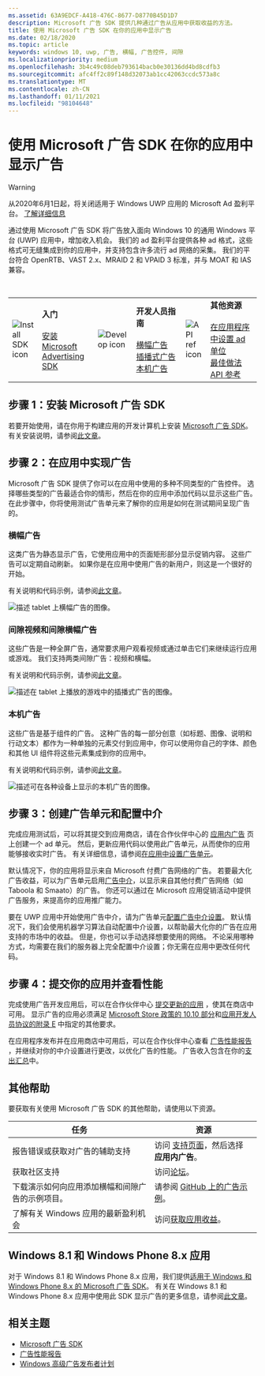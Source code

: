 ```yaml
---
ms.assetid: 63A9EDCF-A418-476C-8677-D8770B45D1D7
description: Microsoft 广告 SDK 提供几种通过广告从应用中获取收益的方法。
title: 使用 Microsoft 广告 SDK 在你的应用中显示广告
ms.date: 02/18/2020
ms.topic: article
keywords: windows 10, uwp, 广告, 横幅, 广告控件, 间隙
ms.localizationpriority: medium
ms.openlocfilehash: 3b4c49c08deb793614bacb0e30136dd4bd8cdfb3
ms.sourcegitcommit: afc4ff2c89f148d32073ab1cc42063ccdc573a8c
ms.translationtype: MT
ms.contentlocale: zh-CN
ms.lasthandoff: 01/11/2021
ms.locfileid: "98104648"
---
```

# <a name="display-ads-in-your-app-with-the-microsoft-advertising-sdk"></a>使用 Microsoft 广告 SDK 在你的应用中显示广告

>[!WARNING]
> 从2020年6月1日起，将关闭适用于 Windows UWP 应用的 Microsoft Ad 盈利平台。 [了解详细信息](https://social.msdn.microsoft.com/Forums/windowsapps/en-US/db8d44cb-1381-47f7-94d3-c6ded3fea36f/microsoft-ad-monetization-platform-shutting-down-june-1st?forum=aiamgr)

通过使用 Microsoft 广告 SDK 将广告放入面向 Windows 10 的通用 Windows 平台 (UWP) 应用中，增加收入机会。 我们的 ad 盈利平台提供各种 ad 格式，这些格式可无缝集成到你的应用中，并支持包含许多流行 ad 网络的采集。 我们的平台符合 OpenRTB、VAST 2.x、MRAID 2 和 VPAID 3 标准，并与 MOAT 和 IAS 兼容。 

<br/>

<table style="border: none !important;">
<colgroup>
<col width="10%" />
<col width="23%" />
<col width="10%" />
<col width="23%" />
<col width="10%" />
<col width="23%" />
</colgroup>
<tbody>
<tr>
<td align="left"><img src="images/install-sdk.png" alt="Install SDK icon" /></td>
<td align="left"><b>入门</b><br/><br/>
    <a href="https://marketplace.visualstudio.com/items?itemName=AdMediator.MicrosoftAdvertisingSDK">安装 Microsoft Advertising SDK</a>
</td>
<td align="left"><img src="images/write-code.png" alt="Develop icon" /></td>
<td align="left"><b>开发人员指南</b><br/><br/>
    <a href="banner-ads.md">横幅广告</a>
    <br/>
    <a href="interstitial-ads.md">插播式广告</a>
    <br/>
    <a href="native-ads.md">本机广告</a>
    </td>
<td align="left"><img src="images/api-reference.png" alt="API ref icon" /></td>
<td align="left"><b>其他资源</b><br/><br/>
    <a href="set-up-ad-units-in-your-app.md">在应用程序中设置 ad 单位</a>
    <br/>
    <a href="best-practices-for-ads-in-apps.md">最佳做法</a>
    <br/>
    <a href="/uwp/api/overview/advertising">API 参考</a>
    </td>
</tr>
</tbody>
</table>

## <a name="step-1-install-the-microsoft-advertising-sdk"></a>步骤 1：安装 Microsoft 广告 SDK

若要开始使用，请在你用于构建应用的开发计算机上安装 [Microsoft 广告 SDK](https://marketplace.visualstudio.com/items?itemName=AdMediator.MicrosoftAdvertisingSDK)。 有关安装说明，请参阅[此文章](install-the-microsoft-advertising-libraries.md)。

## <a name="step-2-implement-ads-in-your-app"></a>步骤 2：在应用中实现广告

Microsoft 广告 SDK 提供了你可以在应用中使用的多种不同类型的广告控件。 选择哪些类型的广告最适合你的情形，然后在你的应用中添加代码以显示这些广告。 在此步骤中，你将使用测试广告单元来了解你的应用是如何在测试期间呈现广告的。

### <a name="banner-ads"></a>横幅广告

这类广告为静态显示广告，它使用应用中的页面矩形部分显示促销内容。 这些广告可以定期自动刷新。 如果你是在应用中使用广告的新用户，则这是一个很好的开始。

有关说明和代码示例，请参阅[此文章](adcontrol-in-xaml-and--net.md)。

![描述 tablet 上横幅广告的图像。](images/banner-ad.png)

### <a name="interstitial-video-and-interstitial-banner-ads"></a>间隙视频和间隙横幅广告

这些广告是一种全屏广告，通常要求用户观看视频或通过单击它们来继续运行应用或游戏。 我们支持两类间隙广告：视频和横幅。

有关说明和代码示例，请参阅[此文章](interstitial-ads.md)。

![描述在 tablet 上播放的游戏中的插播式广告的图像。](images/interstitial-ad.png)

### <a name="native-ads"></a>本机广告

这些广告是基于组件的广告。 这种广告的每一部分创意（如标题、图像、说明和行动文本）都作为一种单独的元素交付到应用中，你可以使用你自己的字体、颜色和其他 UI 组件将这些元素集成到你的应用中。

有关说明和代码示例，请参阅[此文章](native-ads.md)。

![描述可在各种设备上显示的本机广告的图像。](images/native-ad.png)

<span id="ad-mediation"/>

## <a name="step-3-create-an-ad-unit-and-configure-mediation"></a>步骤 3：创建广告单元和配置中介

完成应用测试后，可以将其提交到应用商店，请在合作伙伴中心的 [应用内广告](../publish/in-app-ads.md) 页上创建一个 ad 单元。 然后，更新应用代码以使用此广告单元，从而使你的应用能够接收实时广告。 有关详细信息，请参阅[在应用中设置广告单元](set-up-ad-units-in-your-app.md#live-ad-units)。

默认情况下，你的应用将显示来自 Microsoft 付费广告网络的广告。 若要最大化广告收益，可以为广告单元启用[广告中介](ad-mediation-service.md)，以显示来自其他付费广告网络（如 Taboola 和 Smaato）的广告。 你还可以通过在 Microsoft 应用促销活动中提供广告服务，来提高你的应用推广能力。

要在 UWP 应用中开始使用广告中介，请为广告单元[配置广告中介设置](../publish/in-app-ads.md#mediation-settings)。 默认情况下，我们会使用机器学习算法自动配置中介设置，以帮助最大化你的广告在应用支持的市场中的收益。 但是，你也可以手动选择想要使用的网络。 不论采用哪种方式，均需要在我们的服务器上完全配置中介设置；你无需在应用中更改任何代码。    

## <a name="step-4-submit-your-app-and-review-performance"></a>步骤 4：提交你的应用并查看性能

完成使用广告开发应用后，可以在合作伙伴中心 [提交更新的应用](../publish/app-submissions.md) ，使其在商店中可用。 显示广告的应用必须满足 [Microsoft Store 政策的 10.10 部分](/legal/windows/agreements/store-policies#1010-advertising-conduct-and-content)和[应用开发人员协议的附录 E](/legal/windows/agreements/app-developer-agreement) 中指定的其他要求。

在应用程序发布并在应用商店中可用后，可以在合作伙伴中心查看 [广告性能报告](../publish/advertising-performance-report.md) ，并继续对你的中介设置进行更改，以优化广告的性能。 广告收入包含在你的[支出汇总](/partner-center/payout-statement)中。

<span id="additional-help" />

## <a name="additional-help"></a>其他帮助

要获取有关使用 Microsoft 广告 SDK 的其他帮助，请使用以下资源。

|  任务    | 资源 |               
|----------|-------|
| 报告错误或获取对广告的辅助支持     | 访问 [支持页面](https://developer.microsoft.com/windows/support)，然后选择 **应用内广告**。        |
| 获取社区支持     | 访问[论坛](https://social.msdn.microsoft.com/forums/windowsapps/en-US/home?category=windowsapps)。       |
| 下载演示如何向应用添加横幅和间隙广告的示例项目。     | 请参阅 [GitHub 上的广告示例](https://github.com/Microsoft/Windows-universal-samples/tree/master/Samples/Advertising)。       |
| 了解有关 Windows 应用的最新盈利机会     | 访问[获取应用收益](https://developer.microsoft.com/store/monetize)。        |

## <a name="windows-81-and-windows-phone-8x-apps"></a>Windows 8.1 和 Windows Phone 8.x 应用

对于 Windows 8.1 和 Windows Phone 8.x 应用，我们提供[适用于 Windows 和 Windows Phone 8.x 的 Microsoft 广告 SDK](https://marketplace.visualstudio.com/items?itemName=AdMediator.MicrosoftAdvertisingSDKforWindowsandWindowsPhone8x)。 有关在 Windows 8.1 和 Windows Phone 8.x 应用中使用此 SDK 显示广告的更多信息，请参阅[此文章](/previous-versions/windows/apps/dn792120(v=win.10))。

## <a name="related-topics"></a>相关主题

* [Microsoft 广告 SDK](https://marketplace.visualstudio.com/items?itemName=AdMediator.MicrosoftAdvertisingSDK)
* [广告性能报告](../publish/advertising-performance-report.md)
* [Windows 高级广告发布者计划](windows-premium-ads-publishers-program.md)